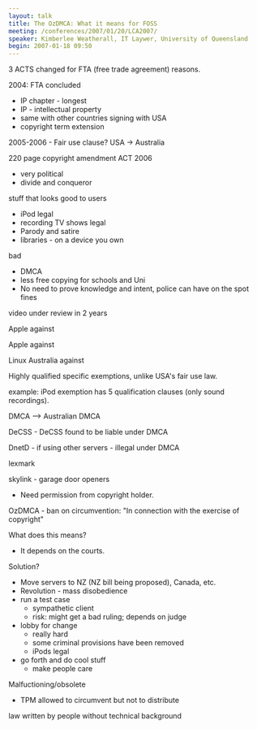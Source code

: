 ```yaml
---
layout: talk
title: The OzDMCA: What it means for FOSS
meeting: /conferences/2007/01/20/LCA2007/
speaker: Kimberlee Weatherall, IT Laywer, University of Queensland
begin: 2007-01-18 09:50
---
```

3 ACTS changed for FTA (free trade agreement) reasons.

2004: FTA concluded

* IP chapter - longest
* IP - intellectual property
* same with other countries signing with USA
* copyright term extension

2005-2006 - Fair use clause? USA -> Australia

220 page copyright amendment ACT 2006

* very political
* divide and conqueror

stuff that looks good to users

* iPod legal
* recording TV shows legal
* Parody and satire
* libraries - on a device you own

bad

* DMCA
* less free copying for schools and Uni
* No need to prove knowledge and intent, police can have on the spot fines

video under review in 2 years

Apple against

Apple against

Linux Australia against

Highly qualified specific exemptions, unlike USA's fair use law.

example: iPod exemption has 5 qualification clauses (only sound recordings).

DMCA --> Australian DMCA

DeCSS - DeCSS found to be liable under DMCA

DnetD - if using other servers - illegal under DMCA

lexmark

skylink - garage door openers

* Need permission from copyright holder.

OzDMCA - ban on circumvention: "In connection with the exercise of copyright"

What does this means?

* It depends on the courts.

Solution?

* Move servers to NZ (NZ bill being proposed), Canada, etc.
* Revolution - mass disobedience
* run a test case
  * sympathetic client
  * risk: might get a bad ruling; depends on judge
* lobby for change
  * really hard
  * some criminal provisions have been removed
  * iPods legal
* go forth and do cool stuff
  * make people care

Malfuctioning/obsolete

* TPM allowed to circumvent but not to distribute

law written by people without technical background
